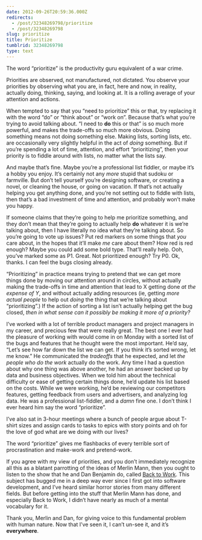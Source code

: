 ```yaml
---
date: 2012-09-26T20:59:36.000Z
redirects:
  - /post/32348269798/prioritize
  - /post/32348269798
slug: prioritize
title: Prioritize
tumblrid: 32348269798
type: text
---
```

<p>The word &ldquo;prioritize&rdquo; is the productivity guru equivalent of a war crime.</p>

<p>Priorities are observed, not manufactured, not dictated.  You observe your priorities by observing what you are, in fact, here and now, in reality, actually doing, thinking, saying, and looking at.  It is a rolling average of your attention and actions.</p>

<p>When tempted to say that you &ldquo;need to prioritize&rdquo; this or that, try replacing it with the word &ldquo;do&rdquo; or &ldquo;think about&rdquo; or &ldquo;work on&rdquo;.  Because that&rsquo;s what you&rsquo;re trying to avoid talking about.  &ldquo;I need to <strong>do</strong> this or that&rdquo; is so much more powerful, and makes the trade-offs so much more obvious.  Doing something means not doing something else.  Making lists, sorting lists, etc. are occasionally very slightly helpful in the act of <em>doing</em> something.  But if you&rsquo;re spending a lot of time, attention, and effort &ldquo;prioritizing&rdquo;, then your priority is to fiddle around with lists, no matter what the lists say.</p>

<p>And maybe that&rsquo;s fine.  Maybe you&rsquo;re a professional list fiddler, or maybe it&rsquo;s a hobby you enjoy.  It&rsquo;s certainly not any <em>more</em> stupid that sudoku or farmville.  But don&rsquo;t tell yourself you&rsquo;re designing software, or creating a novel, or cleaning the house, or going on vacation.  If that&rsquo;s not actually helping you get anything done, and you&rsquo;re not setting out to fiddle with lists, then that&rsquo;s a bad investment of time and attention, and probably won&rsquo;t make you happy.</p>

<p>If someone claims that they&rsquo;re going to help me prioritize something, and they don&rsquo;t mean that they&rsquo;re going to actually help <strong>do</strong> whatever it is we&rsquo;re talking about, then I have literally no idea what they&rsquo;re talking about.  So you&rsquo;re going to vote up issues?  Put red markers on some things that <em>you</em> care about, in the hopes that it&rsquo;ll make <em>me</em> care about them?  How red is red enough?  Maybe you could add some bold type.  That&rsquo;ll really help.  Ooh, you&rsquo;ve marked some as P1.  Great.  Not prioritized enough?  Try P0.  Ok, thanks.  I can feel the bugs closing already.</p>

<p>&ldquo;Prioritizing&rdquo; in practice means trying to pretend that we can get more things done by moving our attention around in circles, without actually making the trade-offs in time and attention that lead to X getting done <em>at the expense of Y</em>, and without actually adding resources (ie, getting <em>more actual people</em> to help out <em>doing</em> the thing that we&rsquo;re talking about &ldquo;prioritizing&rdquo;.)  If the action of sorting a list isn&rsquo;t actually helping get the bug closed, <em>then in what sense can it possibly be making it more of a priority?</em></p>

<p>I&rsquo;ve worked with a lot of terrible product managers and project managers in my career, and precious few that were really great.  The best one I ever had the pleasure of working with would come in on Monday with a sorted list of the bugs and features that he thought were the most important.  He&rsquo;d say, &ldquo;Let&rsquo;s see how far down the list we can get.  If you think it&rsquo;s sorted wrong, let me know.&rdquo;  He communicated the <em>tradeoffs</em> that he expected, and let <em>the people who do the work</em> actually do the work.  Any time I had a question about why one thing was above another, he had an answer backed up by data and business objectives.  When we told him about the technical difficulty or ease of getting certain things done, he&rsquo;d update his list based on the costs.  While we were working, he&rsquo;d be reviewing our competitors features, getting feedback from users and advertisers, and analyzing log data.  He was a professional list-fiddler, and a <em>damn</em> fine one.  I don&rsquo;t think I ever heard him say the word &ldquo;prioritize&rdquo;.</p>

<p>I&rsquo;ve also sat in 3-hour meetings where a bunch of people argue about T-shirt sizes and assign cards to tasks to epics with story points and oh for the love of god what are we doing with our lives?</p>

<p>The word &ldquo;prioritize&rdquo; gives me flashbacks of every terrible sort of procrastination and make-work and pretend-work.</p>

<p>If you agree with my view of priorities, and you don&rsquo;t immediately recognize all this as a blatant parrotting of the ideas of Merlin Mann, then you ought to listen to the show that he and Dan Benjamin do, called <a href="http://5by5.tv/b2w">Back to Work</a>.  This subject has bugged me in a deep way ever since I first got into software development, and I&rsquo;ve heard similar horror stories from many different fields.  But before getting into the stuff that Merlin Mann has done, and especially Back to Work, I didn&rsquo;t have nearly as much of a mental vocabulary for it.</p>

<p>Thank you, Merlin and Dan, for giving voice to this fundamental problem with human nature.  Now that I&rsquo;ve seen it, I can&rsquo;t un-see it, and it&rsquo;s <strong>everywhere</strong>.</p>
